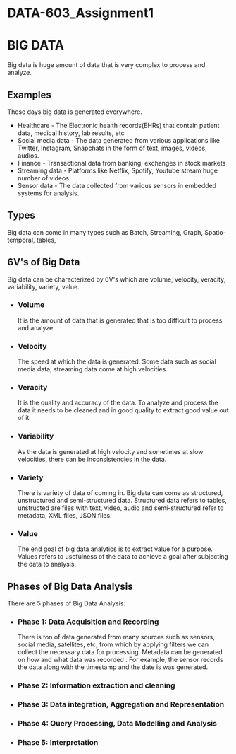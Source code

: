 # DATA-603_Assignment1
# BIG DATA
Big data is huge amount of data that is very complex to process and analyze.

## Examples
These days big data is generated everywhere.
+ Healthcare - The Electronic health records(EHRs) that contain patient data, medical history, lab results, etc
+ Social media data - The data generated from various applications like Twitter, Instagram, Snapchats in the form of text, images, videos, audios.
+ Finance - Transactional data from banking, exchanges in stock markets
+ Streaming data - Platforms like Netflix, Spotify, Youtube stream huge number of videos.
+ Sensor data - The data collected from various sensors in embedded systems for analysis.

## Types 
Big data can come in many types such as Batch, Streaming, Graph, Spatio-temporal, tables, 

## 6V's of Big Data
Big data can be characterized by 6V's which are volume, velocity, veracity, variability, variety, value.

+ ### Volume
  It is the amount of data that is generated that is too difficult to process and analyze.
+ ### Velocity
  The speed at which the data is generated. Some data such as social media data, streaming data come at high velocities.
+ ### Veracity
  It is the quality and accuracy of the data. To analyze and process the data it needs to be cleaned and in good quality to extract good value out of it. 
+ ### Variability
  As the data is generated at high velocity and sometimes at slow velocities, there can be inconsistencies in the data. 
+ ### Variety
  There is variety of data of coming in. Big data can come as structured, unstructured and semi-structured data. Structured data refers to tables, unstructed are files with text, video, audio and semi-structured refer to metadata, XML files, JSON files.
+ ### Value
  The end goal of big data analytics is to extract value for a purpose. Values refers to usefulness of the data to achieve a goal after subjecting the data to analysis.

## Phases of Big Data Analysis
There are 5 phases of Big Data Analysis:

+ ### Phase 1: Data Acquisition and Recording
  There is ton of data generated from many sources such as sensors, social media, satellites, etc, from which by applying filters we can collect the necessary data for processing. Metadata can be generated on how and what data was recorded . For example, the sensor records the data along with the timestamp and the date is was generated.
+ ### Phase 2: Information extraction and cleaning
+ ### Phase 3: Data integration, Aggregation and Representation
+ ### Phase 4: Query Processing, Data Modelling and Analysis
+ ### Phase 5: Interpretation
  
  
  
